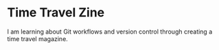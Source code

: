# Time Travel Zine
I am learning about Git workflows and version control through creating a time travel magazine.
